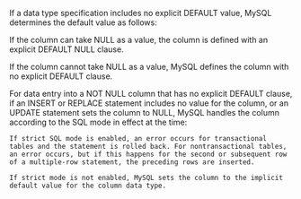  If a data type specification includes no explicit DEFAULT value, MySQL determines the default value as follows:

If the column can take NULL as a value, the column is defined with an explicit DEFAULT NULL clause.

If the column cannot take NULL as a value, MySQL defines the column with no explicit DEFAULT clause.

For data entry into a NOT NULL column that has no explicit DEFAULT clause, if an INSERT or REPLACE statement includes no value for the column, or an UPDATE statement sets the column to NULL, MySQL handles the column according to the SQL mode in effect at the time:

    If strict SQL mode is enabled, an error occurs for transactional tables and the statement is rolled back. For nontransactional tables, an error occurs, but if this happens for the second or subsequent row of a multiple-row statement, the preceding rows are inserted.
    
    If strict mode is not enabled, MySQL sets the column to the implicit default value for the column data type. 